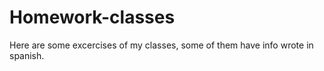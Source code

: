 # Homework-classes
Here are some excercises of my classes, some of them have info wrote in spanish.
